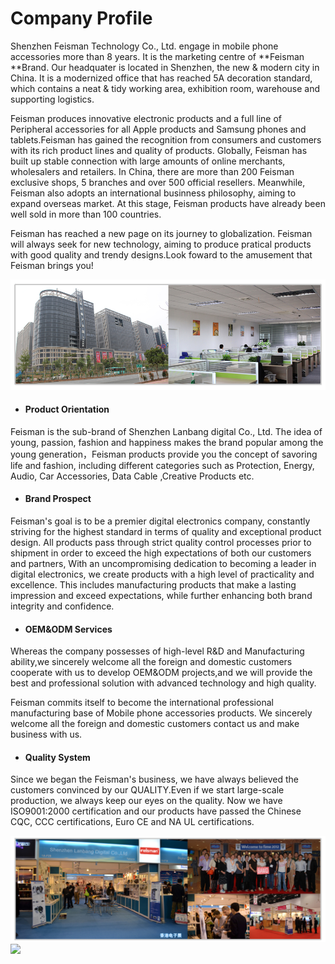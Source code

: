 # Company Profile

Shenzhen Feisman Technology Co., Ltd. engage in mobile phone accessories more than 8 years. It is the marketing centre of **Feisman **Brand. Our headquater is located in Shenzhen, the new & modern city in China. It is a modernized office that has reached 5A decoration standard, which contains a neat & tidy working area, exhibition room, warehouse and supporting logistics.

Feisman produces innovative electronic products and a full line of Peripheral accessories for all Apple products and Samsung phones and tablets.Feisman has gained the recognition from consumers and customers with its rich product lines and quality of products. Globally, Feisman has built up stable connection with large amounts of online merchants, wholesalers and retailers. In China, there are more than 200 Feisman exclusive shops, 5 branches and over 500 official resellers. Meanwhile, Feisman also adopts an international businness philosophy, aiming to expand overseas market. At this stage, Feisman products have already been well sold in more than 100 countries.

Feisman has reached a new page on its journey to globalization. Feisman will always seek for new technology, aiming to produce pratical products with good quality and trendy designs.Look foward to the amusement that Feisman brings you!

![](/assets/company1.jpg)

* #### Product Orientation

Feisman is the sub-brand of Shenzhen Lanbang digital Co., Ltd. The idea of young, passion, fashion and happiness makes the brand popular among the young generation，Feisman products provide you the concept of savoring life and fashion, including different categories such as Protection, Energy, Audio, Car Accessories, Data Cable ,Creative Products etc.



* #### Brand Prospect

Feisman's goal is to be a premier digital electronics company, constantly striving for the highest standard in terms of quality and exceptional product design. All products pass through strict quality control processes prior to shipment in order to exceed the high expectations of both our customers and partners, With an uncompromising dedication to becoming a leader in digital electronics, we create products with a high level of practicality and excellence. This includes manufacturing products that make a lasting impression and exceed expectations, while further enhancing both brand integrity and confidence.



* #### OEM&ODM Services

Whereas the company possesses of high-level R&D and Manufacturing ability,we sincerely welcome all the foreign and domestic customers cooperate with us to develop OEM&ODM projects,and we will provide the best and professional solution with advanced technology and high quality.

Feisman commits itself  to become the international professional manufacturing base of Mobile phone accessories  products. We sincerely  welcome all the foreign and domestic customers contact us and make business with us.



* #### Quality System

Since we began the Feisman's business, we have always believed the customers convinced by our QUALITY.Even if we start large-scale production, we always keep our eyes on the quality. Now we have ISO9001:2000 certification and our products have passed the Chinese CQC, CCC certifications, Euro CE and NA UL certifications. 

![](/assets/company2.jpg)![](/assets/荣誉.jpg)





